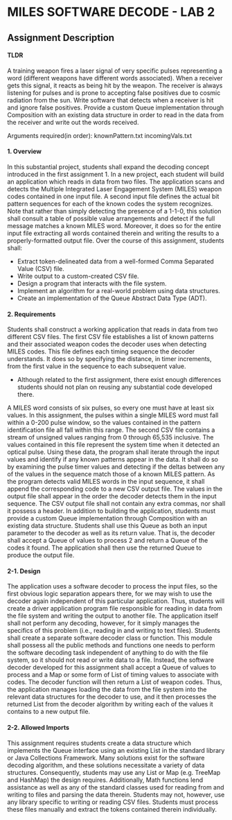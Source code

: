 # MILES SOFTWARE DECODE - LAB 2 

## Assignment Description
#### TLDR 
A training weapon fires a laser signal of very specific pulses representing a word (different weapons have different words associated). When a receiver gets this signal, it reacts as being hit by the weapon. The receiver is always listening for pulses and is prone to accepting false positives due to cosmic radiation from the sun. Write software that detects when a receiver is hit and ignore false positives. Provide a custom Queue implementation through Composition with an existing data structure in order to read in the data from the receiver and write out the words received.

Arguments required(in order): knownPattern.txt incomingVals.txt

#### 1. Overview
In this substantial project, students shall expand the decoding concept introduced in the first assignment 1. In a new project, each student will build an application which reads in data from two files. The application scans and detects the Multiple Integrated Laser Engagement System (MILES) weapon codes contained in one input file. A second input file defines the actual bit pattern sequences for each of the known codes the system recognizes. Note that rather than simply detecting the presence of a 1-1-0, this solution shall consult a table of possible value arrangements and detect if the full message matches a known MILES word. Moreover, it does so for the entire input file extracting all words contained therein and writing the results to a properly-formatted output file.
Over the course of this assignment, students shall:
  * Extract token-delineated data from a well-formed Comma Separated Value (CSV) file.
  * Write output to a custom-created CSV file.
  * Design a program that interacts with the file system.
  * Implement an algorithm for a real-world problem using data structures.
  * Create an implementation of the Queue Abstract Data Type (ADT).
#### 2. Requirements
Students shall construct a working application that reads in data from two different CSV files. The first CSV file establishes a list of known patterns and their associated weapon codes the decoder uses when detecting MILES codes. This file defines each timing sequence the decoder understands. It does so by specifying the distance, in timer increments, from the first value in the sequence to each subsequent value.
  * Although related to the first assignment, there exist enough differences students should not plan on reusing any substantial code developed there.
  
A MILES word consists of six pulses, so every one must have at least six values. In this assignment, the pulses within a single MILES word must fall within a 0-200 pulse window, so the values contained in the pattern identification file all fall within this range.
The second CSV file contains a stream of unsigned values ranging from 0 through 65,535 inclusive. The values contained in this file represent the system time when it detected an optical pulse. Using these data, the program shall iterate through the input values and identify if any known patterns appear in the data. It shall do so by examining the pulse timer values and detecting if the deltas between any of the values in the sequence match those of a known MILES pattern. As the program detects valid MILES words in the input sequence, it shall append the corresponding code to a new CSV output file. The values in the output file shall appear in the order the decoder detects them in the input sequence. The CSV output file shall not contain any extra commas, nor shall it possess a header. In addition to building the application, students must provide a custom Queue implementation through Composition with an existing data structure. Students shall use this Queue as both an input parameter to the decoder as well as its return value. That is, the decoder shall accept a Queue of values to process 2 and return a Queue of the codes it found. The application shall then use the returned Queue to produce the output file.
#### 2-1. Design
The application uses a software decoder to process the input files, so the first obvious logic separation appears there, for we may wish to use the decoder again independent of this particular application. Thus, students will create a driver application program file responsible for reading in data from the file system and writing the output to another file. The application itself shall not perform any decoding, however, for it simply manages the specifics of this problem (i.e., reading in and writing to text files). Students shall create a separate software decoder class or function. This module shall possess all the public methods and functions one needs to perform the software decoding task independent of anything to do with the file system, so it should not read or write data to a file. Instead, the software decoder developed for this assignment shall accept a Queue of values to process and a Map or some form of List of timing values to associate with codes. The decoder function will then return a List of weapon codes. Thus, the application manages loading the data from the file system into the relevant data structures for the decoder to use, and it then processes the returned List from the decoder algorithm by writing each of the values it contains to a new output file.
#### 2-2. Allowed Imports
This assignment requires students create a data structure which implements the Queue interface using an existing List in the standard library or Java Collections Framework. Many solutions exist for the software decoding algorithm, and these solutions necessitate a variety of data structures. Consequently, students may use any List or Map (e.g. TreeMap and HashMap) the design requires. Additionally, Math functions lend assistance as well as any of the standard classes used for reading from and writing to files and parsing the data therein. Students may not, however, use any library specific to writing or reading CSV files. Students must process these files manually and extract the tokens contained therein individually.
